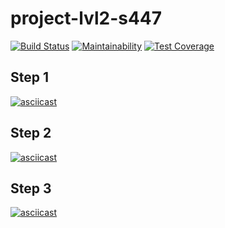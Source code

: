 # project-lvl2-s447
[![Build Status](https://travis-ci.org/godedok/project-lvl2-s447.svg?branch=master)](https://travis-ci.org/godedok/project-lvl2-s447)
[![Maintainability](https://api.codeclimate.com/v1/badges/a24a054e844a99cbb506/maintainability)](https://codeclimate.com/github/godedok/project-lvl2-s447/maintainability)
[![Test Coverage](https://api.codeclimate.com/v1/badges/a24a054e844a99cbb506/test_coverage)](https://codeclimate.com/github/godedok/project-lvl2-s447/test_coverage)
## Step 1
[![asciicast](https://asciinema.org/a/YPb8KDCZuRTmquNesiLszoGvk.svg)](https://asciinema.org/a/YPb8KDCZuRTmquNesiLszoGvk)
## Step 2
[![asciicast](https://asciinema.org/a/bFYm78aDFfQWJ7jLOSOPNbqDi.svg)](https://asciinema.org/a/bFYm78aDFfQWJ7jLOSOPNbqDi)
## Step 3
[![asciicast](https://asciinema.org/a/9hPJOhB33othCEbcl4ZiCLeXC.svg)](https://asciinema.org/a/9hPJOhB33othCEbcl4ZiCLeXC)